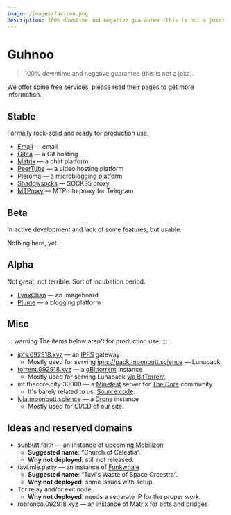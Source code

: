 ```yaml
---
image: /images/favicon.png
description: 100% downtime and negative guarantee (this is not a joke).
---
```


# Guhnoo

> 100% downtime and negative guarantee (this is not a joke).

We offer some free services, please read their pages to get more information.

## Stable

Formally rock-solid and ready for production use.

- [Email](/how/email.md) — email
- [Gitea](/how/gitea.md) — a Git hosting
- [Matrix](/how/matrix.md) — a chat platform
- [PeerTube](/how/peertube.md) — a video hosting platform
- [Pleroma](/how/pleroma.md) — a microblogging platform
- [Shadowsocks](/how/shadowsocks.md) — SOCKS5 proxy
- [MTProxy](/how/mtproxy.md) — MTProto proxy for Telegram

## Beta

In active development and lack of some features, but usable.

Nothing here, yet.

## Alpha

Not great, not terrible. Sort of incubation period.

- [LynxChan](/how/lynxchan.md) — an imageboard
- [Plume](/how/plume.md) — a blogging platform

## Misc

::: warning
The items below aren't for production use.
:::

- [ipfs.092918.xyz](https://ipfs.092918.xyz) — an [IPFS](https://ipfs.io) gateway
  - Mostly used for serving [ipns://pack.moonbutt.science](https://ipfs.092918.xyz/ipns/pack.moonbutt.science) — Lunapack.
- [torrent.092918.xyz](https://torrent.092918.xyz) — a [qBittorrent](https://qbittorrent.org) instance
  - Mostly used for serving Lunapack [via BitTorrent](magnet:?xt=urn:btih:d11725c69a8f227c0b42bbbe26963114c44eaf14&dn=pack.moonbutt.science&tr=udp%3a%2f%2ftracker.openbittorrent.com%3a80%2fannounce&tr=udp%3a%2f%2ftracker.opentrackr.org%3a1337%2fannounce&tr=udp%3a%2f%2ftracker.coppersurfer.tk%3a6969%2fannounce&tr=%3dudp%3a%2f%2ftracker.internetwarriors.net%3a1337%2fannounce).
- mt.thecore.city:30000 — a [Minetest](https://minetest.net) server for [The Core](https://thecore.city) community
  - It's barely related to us. [Source code](https://moonbutt.science/innereq/minetest).
- [lula.moonbutt.science](https://lula.moonbutt.science) — a [Drone](https://drone.io) instance
  - Mostly used for CI/CD of our site.

## Ideas and reserved domains

- sunbutt.faith — an instance of upcoming [Mobilizon](https://joinmobilizon.org)
  - **Suggested name**: “Church of Celestia“.
  - **Why not deployed**: still not released.
- tavi.mle.party — an instance of [Funkwhale](https://funkwhale.audio)
  - **Suggested name**: “Tavi's Waste of Space Orcestra“.
  - **Why not deployed**: some issues with setup.
- Tor relay and/or exit node
  - **Why not deployed**: needs a separate IP for the proper work.
- robronco.092918.xyz — an instance of Matrix for bots and bridges

